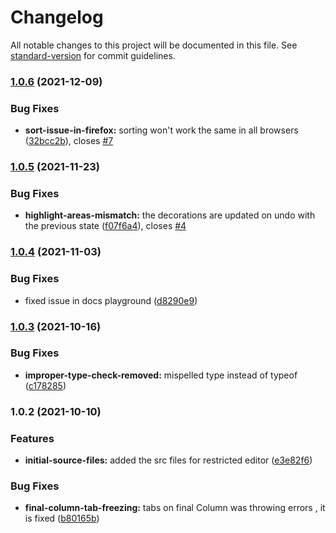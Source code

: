 # Changelog

All notable changes to this project will be documented in this file. See [standard-version](https://github.com/conventional-changelog/standard-version) for commit guidelines.

### [1.0.6](https://github.com/Pranomvignesh/constrained-editor-plugin/compare/v1.0.5...v1.0.6) (2021-12-09)


### Bug Fixes

* **sort-issue-in-firefox:** sorting won't work the same in all browsers ([32bcc2b](https://github.com/Pranomvignesh/constrained-editor-plugin/commit/32bcc2bf4cce53266768b70bcf31ef01ea7f398f)), closes [#7](https://github.com/Pranomvignesh/constrained-editor-plugin/issues/7)

### [1.0.5](https://github.com/Pranomvignesh/constrained-editor-plugin/compare/v1.0.4...v1.0.5) (2021-11-23)


### Bug Fixes

* **highlight-areas-mismatch:** the decorations are updated on undo with the previous state ([f07f6a4](https://github.com/Pranomvignesh/constrained-editor-plugin/commit/f07f6a4afa61f11436f17eecc6e4c51b742e5bcf)), closes [#4](https://github.com/Pranomvignesh/constrained-editor-plugin/issues/4)

### [1.0.4](https://github.com/Pranomvignesh/constrained-editor-plugin/compare/v1.0.3...v1.0.4) (2021-11-03)


### Bug Fixes

* fixed issue in docs playground ([d8290e9](https://github.com/Pranomvignesh/constrained-editor-plugin/commit/d8290e963b1a9f43aaa62a32de1bc39e01fe5f28))

### [1.0.3](https://github.com/Pranomvignesh/constrained-editor-plugin/compare/v1.0.2...v1.0.3) (2021-10-16)


### Bug Fixes

* **improper-type-check-removed:** mispelled type instead of typeof ([c178285](https://github.com/Pranomvignesh/constrained-editor-plugin/commit/c1782858a72e7e991fcadbfc42475454829a3468))

### 1.0.2 (2021-10-10)


### Features

* **initial-source-files:** added the src files for restricted editor ([e3e82f6](https://github.com/Pranomvignesh/constrained-editor-plugin/commit/e3e82f62ae9a85fce266da5da8b2222a0faca63c))


### Bug Fixes

* **final-column-tab-freezing:** tabs on final Column was throwing errors , it is fixed ([b80165b](https://github.com/Pranomvignesh/constrained-editor-plugin/commit/b80165bc9aff85af52d3a262f346056346de2e2a))
